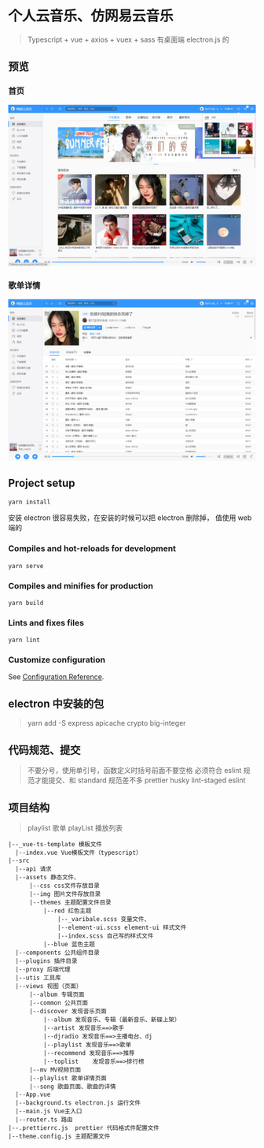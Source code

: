 # 个人云音乐、仿网易云音乐

> Typescript + vue + axios + vuex + sass
> 有桌面端 electron.js 的

## 预览
### 首页
![](./doc/preview_home.png)
### 歌单详情
![](./doc/preview_playlist.png)

## Project setup

```
yarn install
```
安装 electron 很容易失败，在安装的时候可以把 electron 删除掉， 值使用 web 端的

### Compiles and hot-reloads for development

```
yarn serve
```

### Compiles and minifies for production

```
yarn build
```

### Lints and fixes files

```
yarn lint
```

### Customize configuration

See [Configuration Reference](https://cli.vuejs.org/config/).

## electron 中安装的包

> yarn add -S express apicache crypto big-integer

## 代码规范、提交

> 不要分号，使用单引号，函数定义时括号前面不要空格
> 必须符合 eslint 规范才能提交、和 standard 规范差不多
> prettier husky lint-staged eslint

## 项目结构

> playlist 歌单
> playList 播放列表

```
|--_vue-ts-template 模板文件
  |--index.vue Vue模板文件（typescript）
|--src
  |--api 请求
  |--assets 静态文件、
      |--css css文件存放目录
      |--img 图片文件存放目录
      |--themes 主题配置文件目录
          |--red 红色主题
              |--_varibale.scss 变量文件、
              |--element-ui.scss element-ui 样式文件
              |--index.scss 自己写的样式文件
          |--blue 蓝色主题
  |--components 公共组件目录
  |--plugins 插件目录
  |--proxy 后端代理
  |--utis 工具库
  |--views 视图（页面）
      |--album 专辑页面
      |--common 公共页面
      |--discover 发现音乐页面
          |--album 发现音乐、专辑（最新音乐、新碟上架）
          |--artist 发现音乐==>歌手
          |--djradio 发现音乐==>主播电台、dj
          |--playlist 发现音乐==>歌单
          |--recommend 发现音乐==>推荐
          |--toplist    发现音乐==>排行榜
      |--mv MV视频页面
      |--playlist 歌单详情页面
      |--song 歌曲页面、歌曲的详情
  |--App.vue
  |--background.ts electron.js 运行文件
  |--main.js Vue主入口
  |--router.ts 路由
|--.prettierrc.js  prettier 代码格式件配置文件
|--theme.config.js 主题配置文件

```
